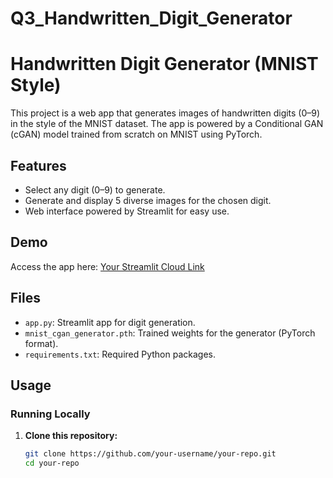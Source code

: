 # Q3_Handwritten_Digit_Generator

# Handwritten Digit Generator (MNIST Style)

This project is a web app that generates images of handwritten digits (0–9) in the style of the MNIST dataset. The app is powered by a Conditional GAN (cGAN) model trained from scratch on MNIST using PyTorch.

## Features

- Select any digit (0–9) to generate.
- Generate and display 5 diverse images for the chosen digit.
- Web interface powered by Streamlit for easy use.

## Demo

Access the app here: [Your Streamlit Cloud Link](https://handwritten-gan-hridai.streamlit.app/)

## Files

- `app.py`: Streamlit app for digit generation.
- `mnist_cgan_generator.pth`: Trained weights for the generator (PyTorch format).
- `requirements.txt`: Required Python packages.

## Usage

### Running Locally

1. **Clone this repository:**
   ```bash
   git clone https://github.com/your-username/your-repo.git
   cd your-repo

